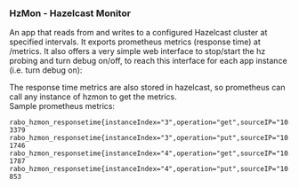 ### HzMon - Hazelcast Monitor

An app that reads from and writes to a configured Hazelcast cluster at specified intervals. 
It exports prometheus metrics (response time) at /metrics. 
It also offers a very simple web interface to stop/start the hz probing and turn debug on/off, to reach this interface for each app instance (i.e. turn debug on):

The response time metrics are also stored in hazelcast, so prometheus can call any instance of hzmon to get the metrics.  
Sample prometheus metrics:

```
rabo_hzmon_responsetime{instanceIndex="3",operation="get",sourceIP="10.253.21.52"} 3379
rabo_hzmon_responsetime{instanceIndex="3",operation="put",sourceIP="10.253.21.52"} 1746
rabo_hzmon_responsetime{instanceIndex="4",operation="get",sourceIP="10.253.21.55"} 1787
rabo_hzmon_responsetime{instanceIndex="4",operation="put",sourceIP="10.253.21.55"} 853
```
